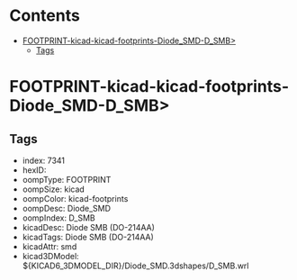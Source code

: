 



Contents
========

* [FOOTPRINT-kicad-kicad-footprints-Diode_SMD-D_SMB>](#footprint-kicad-kicad-footprints-diode_smd-d_smb)
	* [Tags](#tags)

# FOOTPRINT-kicad-kicad-footprints-Diode_SMD-D_SMB>

## Tags

- index: 7341
- hexID: 
- oompType: FOOTPRINT
- oompSize: kicad
- oompColor: kicad-footprints
- oompDesc: Diode_SMD
- oompIndex: D_SMB
- kicadDesc: Diode SMB (DO-214AA)
- kicadTags: Diode SMB (DO-214AA)
- kicadAttr: smd
- kicad3DModel: ${KICAD6_3DMODEL_DIR}/Diode_SMD.3dshapes/D_SMB.wrl
